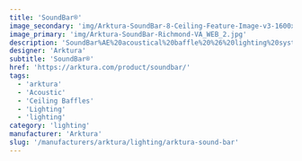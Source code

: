 ```yaml
---
title: 'SoundBar®'
image_secondary: 'img/Arktura-SoundBar-8-Ceiling-Feature-Image-v3-1600x1600.png'
image_primary: 'img/Arktura-SoundBar-Richmond-VA_WEB_2.jpg'
description: 'SoundBar%AE%20acoustical%20baffle%20%26%20lighting%20system%20delivers%20high%20performance%20noise%20reduction%20and%20sleek%20integrated%20illumination%20in%20a%20single%20cost-effective%2C%20versatile%20product.%20Choose%20from%20an%20assortment%20of%20lengths%2C%20widths%2C%20and%20depths%2C%20in%20Up%20or%20Down%20lighting%20configurations%2C%20with%20power%20integrated%20into%20its%20suspension%20cable%2C%20simplifying%20install%20and%20removing%20the%20unsightly%20clutter%20of%20cords.%20Its%20Arktura%20Soft%20Sound%AE%20acoustical%20material%20construction%20makes%20SoundBar%AE%20capable%20of%20achieving%20NRC%20ratings%20of%20up%20to%201.15.%20Units%20are%20available%20in%20a%20wide%20range%20of%20colors%2C%20including%20wood%20textures%2C%20and%20can%20be%20easily%20mixed%20and%20arranged%20as%20desired%20to%20achieve%20an%20endless%20array%20of%20dynamic%20layouts.%20Use%20SoundBar%AE%20to%20bring%20an%20impactful%20combination%20of%20style%20and%20function%20to%20your%20next%20project.'
designer: 'Arktura'
subtitle: 'SoundBar®'
href: 'https://arktura.com/product/soundbar/'
tags:
  - 'arktura'
  - 'Acoustic'
  - 'Ceiling Baffles'
  - 'Lighting'
  - 'lighting'
category: 'lighting'
manufacturer: 'Arktura'
slug: '/manufacturers/arktura/lighting/arktura-sound-bar'
---
```

